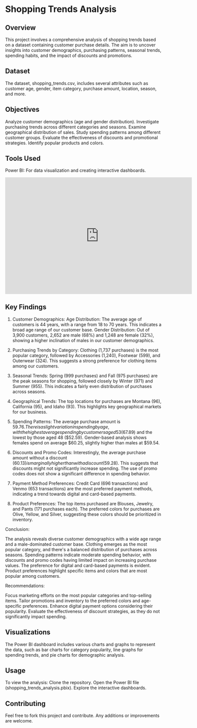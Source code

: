 # Shopping Trends Analysis

## Overview

This project involves a comprehensive analysis of shopping trends based on a dataset containing customer purchase details. The aim is to uncover insights into customer demographics, purchasing patterns, seasonal trends, spending habits, and the impact of discounts and promotions.

## Dataset

The dataset, shopping_trends.csv, includes several attributes such as customer age, gender, item category, purchase amount, location, season, and more.

## Objectives

Analyze customer demographics (age and gender distribution).
Investigate purchasing trends across different categories and seasons.
Examine geographical distribution of sales.
Study spending patterns among different customer groups.
Evaluate the effectiveness of discounts and promotional strategies.
Identify popular products and colors.

## Tools Used

Power BI: For data visualization and creating interactive dashboards.

<iframe title="NoRLS" width="600" height="373.5" src="https://app.powerbi.com/view?r=eyJrIjoiZDE1NzQxMjktNmEzNy00YTRjLThhNjEtYWMyNzUzYjdmNThiIiwidCI6ImE2ZmYzZTdlLTUyNmUtNDk2OS05NmIzLTY0ZDI5YzYwNTcxNyJ9" frameborder="0" allowFullScreen="true"></iframe>

## Key Findings

1. Customer Demographics:
Age Distribution: The average age of customers is 44 years, with a range from 18 to 70 years. This indicates a broad age range of our customer base.
Gender Distribution: Out of 3,900 customers, 2,652 are male (68%) and 1,248 are female (32%), showing a higher inclination of males in our customer demographics.

2. Purchasing Trends by Category:
Clothing (1,737 purchases) is the most popular category, followed by Accessories (1,240), Footwear (599), and Outerwear (324). This suggests a strong preference for clothing items among our customers.

3. Seasonal Trends:
Spring (999 purchases) and Fall (975 purchases) are the peak seasons for shopping, followed closely by Winter (971) and Summer (955). This indicates a fairly even distribution of purchases across seasons.

4. Geographical Trends:
The top locations for purchases are Montana (96), California (95), and Idaho (93). This highlights key geographical markets for our business.

5. Spending Patterns:
The average purchase amount is $59.76. There is a slight variation in spending by age, with the highest average spending by customers aged 53 ($67.89) and the lowest by those aged 48 ($52.59).
Gender-based analysis shows females spend on average $60.25, slightly higher than males at $59.54.

6. Discounts and Promo Codes:
Interestingly, the average purchase amount without a discount ($60.13) is marginally higher than with a discount ($59.28). This suggests that discounts might not significantly increase spending.
The use of promo codes does not show a significant difference in spending behavior.

7. Payment Method Preferences:
Credit Card (696 transactions) and Venmo (653 transactions) are the most preferred payment methods, indicating a trend towards digital and card-based payments.

8. Product Preferences:
The top items purchased are Blouses, Jewelry, and Pants (171 purchases each).
The preferred colors for purchases are Olive, Yellow, and Silver, suggesting these colors should be prioritized in inventory.

Conclusion:

The analysis reveals diverse customer demographics with a wide age range and a male-dominated customer base. Clothing emerges as the most popular category, and there's a balanced distribution of purchases across seasons. Spending patterns indicate moderate spending behavior, with discounts and promo codes having limited impact on increasing purchase values. The preference for digital and card-based payments is evident. Product preferences highlight specific items and colors that are most popular among customers.

Recommendations:

Focus marketing efforts on the most popular categories and top-selling items.
Tailor promotions and inventory to the preferred colors and age-specific preferences.
Enhance digital payment options considering their popularity.
Evaluate the effectiveness of discount strategies, as they do not significantly impact spending.

## Visualizations

The Power BI dashboard includes various charts and graphs to represent the data, such as bar charts for category popularity, line graphs for spending trends, and pie charts for demographic analysis.

## Usage

To view the analysis:
Clone the repository.
Open the Power BI file (shopping_trends_analysis.pbix).
Explore the interactive dashboards.

## Contributing

Feel free to fork this project and contribute. Any additions or improvements are welcome.


